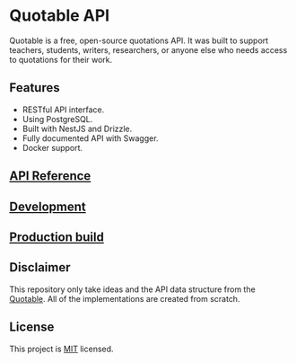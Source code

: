 # Quotable API

Quotable is a free, open-source quotations API. It was built to support teachers, students, writers, researchers, or anyone else who needs access to quotations for their work.

## Features

- RESTful API interface.
- Using PostgreSQL.
- Built with NestJS and Drizzle.
- Fully documented API with Swagger.
- Docker support.

## [API Reference](https://quotable.kurokeita.dev)

## [Development](./documents/development.md)

## [Production build](./documents/production.md)

## Disclaimer

This repository only take ideas and the API data structure from the [Quotable](https://github.com/lukePeavey/quotable). All of the implementations are created from scratch.

## License

This project is [MIT](./LICENSE) licensed.
